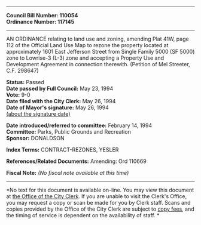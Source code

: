 * * * * *  
  
**Council Bill Number: [](#h0)[](#h2)110054**   
**Ordinance Number: 117145**  
  
* * * * *  
  
AN ORDINANCE relating to land use and zoning, amending Plat 41W, page 112 of the Official Land Use Map to rezone the property located at approximately 1601 East Jefferson Street from Single Family 5000 (SF 5000) zone to Lowrise-3 (L-3) zone and accepting a Property Use and Development Agreement in connection therewith. (Petition of Mel Streeter, C.F. 298647)  
  
**Status:** Passed   
**Date passed by Full Council:** May 23, 1994   
**Vote:** 9-0   
**Date filed with the City Clerk:** May 26, 1994   
**Date of Mayor's signature:** May 26, 1994   
[(about the signature date)](/~public/approvaldate.htm)   
  
  
**Date introduced/referred to committee:** February 14, 1994   
**Committee:** Parks, Public Grounds and Recreation   
**Sponsor:** DONALDSON   
  
**Index Terms:** CONTRACT-REZONES, YESLER  
  
**References/Related Documents:** Amending: Ord 110669  
  
**Fiscal Note:** *(No fiscal note available at this time)*  
  
* * * * *  
  
*No text for this document is available on-line. You may view this document at [the Office of the City Clerk](http://www.seattle.gov/leg/clerk/contactUs.htm). If you are unable to visit the Clerk's Office, you may request a copy or scan be made for you by Clerk staff. Scans and copies provided by the Office of the City Clerk are subject to [copy fees](http://clerk.seattle.gov/~public/clerkfees.htm), and the timing of service is dependent on the availability of staff. *  
  
  
